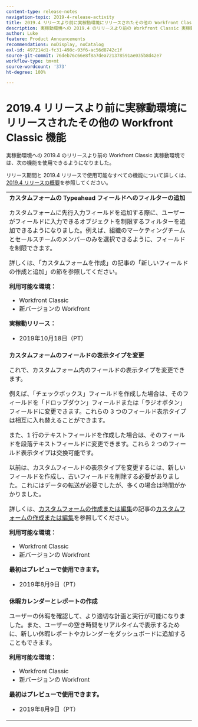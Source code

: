 ```yaml
---
content-type: release-notes
navigation-topic: 2019-4-release-activity
title: 2019.4 リリースより前に実稼動環境にリリースされたその他の Workfront Classic 機能
description: 実稼動環境への 2019.4 のリリースより前の Workfront Classic 実稼動環境では、次の機能を使用できるようになりました。
author: Luke
feature: Product Announcements
recommendations: noDisplay, noCatalog
exl-id: 497214d1-fc31-498c-93f6-ac56d8742c1f
source-git-commit: 76deb76c66e8f8a7dea721378591ae035b8d42e7
workflow-type: tm+mt
source-wordcount: '373'
ht-degree: 100%

---
```


# 2019.4 リリースより前に実稼動環境にリリースされたその他の Workfront Classic 機能

実稼動環境への 2019.4 のリリースより前の Workfront Classic 実稼動環境では、次の機能を使用できるようになりました。

リリース期間と 2019.4 リリースで使用可能なすべての機能について詳しくは、[2019.4 リリースの概要](../../../../product-announcements/product-releases/quarterly-release-archive/2019.4-release-activity/2019.4-release-activity-overview.md)を参照してください。

<table style="table-layout:auto"> 
 <col> 
 <tbody> 
  <tr> 
   <td> <strong>カスタムフォームの Typeahead フィールドへのフィルターの追加</strong> <p>カスタムフォームに先行入力フィールドを追加する際に、ユーザーがフィールドに入力できるオブジェクトを制限するフィルターを追加できるようになりました。例えば、組織のマーケティングチームとセールスチームのメンバーのみを選択できるように、フィールドを制限できます。</p> <p>詳しくは、「カスタムフォームを作成」の記事の「新しいフィールドの作成と追加」の節を参照してください。</p> 
    <div class="workfront_plans"> 
     <p><strong>利用可能な環境：</strong> </p> 
     <ul> 
      <li>Workfront Classic</li> 
      <li>新バージョンの Workfront</li> 
     </ul> 
     <p><strong>実稼動リリース：</strong> </p> 
     <ul> 
      <li> 2019年10月18日（PT）</li> 
     </ul> 
    </div>  </td> 
  </tr> 
  <tr> 
   <td> 
    <div> 
     <strong>カスタムフォームのフィールドの表示タイプを変更</strong> 
     <p>これで、カスタムフォーム内のフィールドの表示タイプを変更できます。</p> 
     <p>例えば、「チェックボックス」フィールドを作成した場合は、そのフィールドを「ドロップダウン」フィールドまたは「ラジオボタン」フィールドに変更できます。これらの 3 つのフィールド表示タイプは相互に入れ替えることができます。</p> 
     <p>また、1 行のテキストフィールドを作成した場合は、そのフィールドを段落テキストフィールドに変更できます。これら 2 つのフィールド表示タイプは交換可能です。</p> 
     <p>以前は、カスタムフィールドの表示タイプを変更するには、新しいフィールドを作成し、古いフィールドを削除する必要がありました。これにはデータの転送が必要でしたが、多くの場合は時間がかかりました。</p> 
     <p>詳しくは、<a href="../../../../administration-and-setup/customize-workfront/create-manage-custom-forms/create-or-edit-a-custom-form.md" class="MCXref xref" xrefformat="{para}">カスタムフォームの作成または編集</a>の記事の<a href="../../../../administration-and-setup/customize-workfront/create-manage-custom-forms/create-or-edit-a-custom-form.md#create" class="MCXref xref" xrefformat="{para}">カスタムフォームの作成または編集</a>を参照してください。</p> 
     <div class="workfront_plans"> 
      <p><strong>利用可能な環境：</strong> </p> 
      <ul> 
       <li>Workfront Classic</li> 
       <li>新バージョンの Workfront</li> 
      </ul> 
      <p><strong>最初はプレビューで使用できます。</strong> </p> 
      <ul> 
       <li>2019年8月9日（PT）</li> 
      </ul> 
     </div> 
     </div> </td> 
  </tr> 
  <tr> 
   <td> 
    <div> 
     <strong>休暇カレンダーとレポートの作成</strong> 
     <p>ユーザーの休暇を確認して、より適切な計画と実行が可能になりました。また、ユーザーの空き時間をリアルタイムで表示するために、新しい休暇レポートやカレンダーをダッシュボードに追加することもできます。</p> 
     <div class="workfront_plans"> 
      <p><strong>利用可能な環境：</strong> </p> 
      <ul> 
       <li>Workfront Classic</li> 
       <li>新バージョンの Workfront</li> 
      </ul> 
      <p><strong>最初はプレビューで使用できます。</strong> </p> 
      <ul> 
       <li>2019年8月9日（PT）</li> 
      </ul> 
     </div> 
     </div> </td> 
  </tr> 
 </tbody> 
</table>
